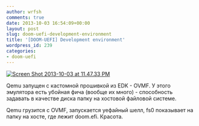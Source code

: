 ```yaml
---
author: wrfsh
comments: true
date: 2013-10-03 16:54:09+00:00
layout: post
slug: doom-uefi-development-environment
title: '[DOOM-UEFI] Development environment'
wordpress_id: 239
categories:
- doom-uefi
---
```


[![Screen Shot 2013-10-03 at 11.47.33 PM](http://wrfsh.files.wordpress.com/2013/10/screen-shot-2013-10-03-at-11-47-33-pm.png?w=300)](http://wrfsh.files.wordpress.com/2013/10/screen-shot-2013-10-03-at-11-47-33-pm.png)

Qemu запущен с кастомной прошивкой из EDK - OVMF. У этого эмулятора есть убойная фича (вообще их много) - способность задавать в качестве диска папку на хостовой файловой системе.

Qemu грузится с OVMF, запускается уефайный шелл, fs0 показывает на папку на хосте, где лежит doom.efi. Красота.
